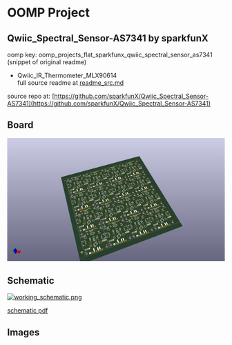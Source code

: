# OOMP Project  
## Qwiic_Spectral_Sensor-AS7341  by sparkfunX  
  
oomp key: oomp_projects_flat_sparkfunx_qwiic_spectral_sensor_as7341  
(snippet of original readme)  
  
- Qwiic_IR_Thermometer_MLX90614  
  full source readme at [readme_src.md](readme_src.md)  
  
source repo at: [https://github.com/sparkfunX/Qwiic_Spectral_Sensor-AS7341](https://github.com/sparkfunX/Qwiic_Spectral_Sensor-AS7341)  
## Board  
  
[![working_3d.png](working_3d_600.png)](working_3d.png)  
## Schematic  
  
[![working_schematic.png](working_schematic_600.png)](working_schematic.png)  
  
[schematic pdf](working_schematic.pdf)  
## Images  
